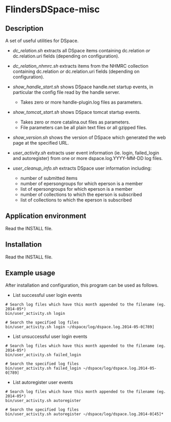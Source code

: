 FlindersDSpace-misc
===================

Description
-----------
A set of useful utilities for DSpace.

- *dc_relation.sh* extracts all DSpace items containing dc.relation
  *or* dc.relation.uri fields (depending on configuration).

- *dc_relation_nhmrc.sh* extracts items from the NHMRC collection
  containing dc.relation *or* dc.relation.uri fields (depending on
  configuration).

- *show_handle_start.sh* shows DSpace handle.net startup events,
  in particular the config file read by the handle server.
  * Takes zero or more handle-plugin.log files as parameters.

- *show_tomcat_start.sh* shows DSpace tomcat startup events.
  * Takes zero or more catalina.out files as parameters.
  * File parameters can be all plain text files or all gzipped files.

- *show_version.sh* shows the version of DSpace which generated the
  web page at the specified URL.

- *user_activity.sh* extracts user event information (ie. login, failed_login
  and autoregister) from one or more dspace.log.YYYY-MM-DD log files.

- *user_cleanup_info.sh* extracts DSpace user information including:
  * number of submitted items
  * number of epersongroups for which eperson is a member
  * list of epersongroups for which eperson is a member
  * number of collections to which the eperson is subscribed
  * list of collections to which the eperson is subscribed

Application environment
-----------------------
Read the INSTALL file.


Installation
------------
Read the INSTALL file.


Example usage
-------------

After installation and configuration, this program can be used as follows.

- List successful user login events
```
# Search log files which have this month appended to the filename (eg. 2014-05*)
bin/user_activity.sh login

# Search the specified log files
bin/user_activity.sh login ~/dspace/log/dspace.log.2014-05-0[789]
```

- List unsuccessful user login events
```
# Search log files which have this month appended to the filename (eg. 2014-05*)
bin/user_activity.sh failed_login

# Search the specified log files
bin/user_activity.sh failed_login ~/dspace/log/dspace.log.2014-05-0[789]
```

- List autoregister user events
```
# Search log files which have this month appended to the filename (eg. 2014-05*)
bin/user_activity.sh autoregister

# Search the specified log files
bin/user_activity.sh autoregister ~/dspace/log/dspace.log.2014-0[45]*
```

